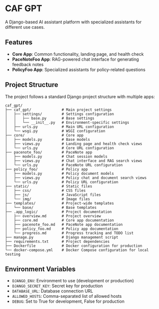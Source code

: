 # CAF GPT

A Django-based AI assistant platform with specialized assistants for different use cases.

## Features

- **Core App**: Common functionality, landing page, and health check
- **PaceNoteFoo App**: RAG-powered chat interface for generating feedback notes
- **PolicyFoo App**: Specialized assistants for policy-related questions

## Project Structure

The project follows a standard Django project structure with multiple apps:

```
caf_gpt/
├── caf_gpt/              # Main project settings
│   ├── settings/         # Settings configuration
│   │   ├── base.py       # Base settings
│   │   └── __init__.py   # Environment-specific settings
│   ├── urls.py           # Main URL configuration
│   └── wsgi.py           # WSGI configuration
├── core/                 # Core app
│   ├── models.py         # Base models
│   ├── views.py          # Landing page and health check views
│   └── urls.py           # Core URL configuration
├── pacenote_foo/         # PaceNote app
│   ├── models.py         # Chat session models
│   ├── views.py          # Chat interface and RAG search views
│   └── urls.py           # PaceNote URL configuration
├── policy_foo/           # Policy app
│   ├── models.py         # Policy document models
│   ├── views.py          # Policy chat and document search views
│   └── urls.py           # Policy URL configuration
├── static/               # Static files
│   ├── css/              # CSS files
│   ├── js/               # JavaScript files
│   └── img/              # Image files
├── templates/            # Project-wide templates
│   └── base/             # Base templates
├── .app_logic/           # Project documentation
│   ├── overview.md       # Project overview
│   ├── core.md           # Core app documentation
│   ├── pacenote_foo.md   # PaceNote app documentation
│   ├── policy_foo.md     # Policy app documentation
│   └── progress.md       # Progress tracking and TODO list
├── manage.py             # Django management script
├── requirements.txt      # Project dependencies
├── Dockerfile            # Docker configuration for production
└── docker-compose.yml    # Docker Compose configuration for local testing
```

## Environment Variables

- `DJANGO_ENV`: Environment to use (development or production)
- `DJANGO_SECRET_KEY`: Secret key for production
- `DATABASE_URL`: Database connection URL
- `ALLOWED_HOSTS`: Comma-separated list of allowed hosts
- `DEBUG`: Set to True for development, False for production
